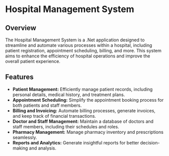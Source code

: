 # Hospital Management System

## Overview

The Hospital Management System is a .Net application designed to streamline and automate various processes within a hospital, including patient registration, appointment scheduling, billing, and more. This system aims to enhance the efficiency of hospital operations and improve the overall patient experience.

## Features

- **Patient Management:** Efficiently manage patient records, including personal details, medical history, and treatment plans.
- **Appointment Scheduling:** Simplify the appointment booking process for both patients and staff members.
- **Billing and Invoicing:** Automate billing processes, generate invoices, and keep track of financial transactions.
- **Doctor and Staff Management:** Maintain a database of doctors and staff members, including their schedules and roles.
- **Pharmacy Management:** Manage pharmacy inventory and prescriptions seamlessly.
- **Reports and Analytics:** Generate insightful reports for better decision-making and analysis.

